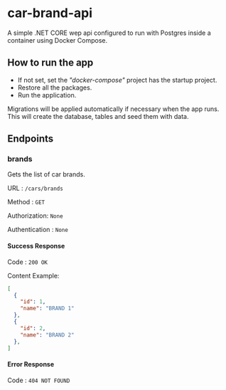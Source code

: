 # car-brand-api

A simple .NET CORE wep api configured to run with Postgres inside a container using Docker Compose.

## How to run the app
- If not set, set the *"docker-compose"* project has the startup project.
- Restore all the packages.
- Run the application.

Migrations will be applied automatically if necessary when the app runs. This will create the database, tables and seed them with data. 

## Endpoints
### brands

Gets the list of car brands.

URL : `/cars/brands`

Method : `GET`

Authorization: `None`

Authentication : `None`

#### Success Response

Code : `200 OK`

Content Example:

```json
[
  {
    "id": 1,
    "name": "BRAND 1"
  },
  {
    "id": 2,
    "name": "BRAND 2"
  },
]
```

#### Error Response

Code : `404 NOT FOUND`